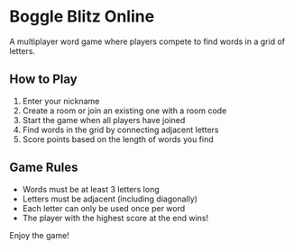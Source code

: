 # Boggle Blitz Online

A multiplayer word game where players compete to find words in a grid of letters.

## How to Play

1. Enter your nickname
2. Create a room or join an existing one with a room code
3. Start the game when all players have joined
4. Find words in the grid by connecting adjacent letters
5. Score points based on the length of words you find

## Game Rules

- Words must be at least 3 letters long
- Letters must be adjacent (including diagonally)
- Each letter can only be used once per word
- The player with the highest score at the end wins!

Enjoy the game!
